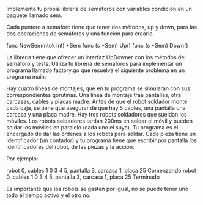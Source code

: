 Implementa tu propia librería de semáforos con variables condición en un paquete llamado sem.

Cada puntero a semáforo tiene que tener dos métodos, up y down, para las dos operaciones de semáforos y una función para crearlo.

func NewSem(ntok int) *Sem
func (s *Sem) Up()
func (s *Sem) Down()

La librería tiene que ofrecer un interfaz UpDowner con los métodos del semáforo y tests.
Utiliza tu librería de semáforos para implementar un programa llamado factory.go que resuelva el siguiente problema en un programa main:

Hay cuatro líneas de montajes, que en tu programa se simularán con sus correspondientes gorutinas. Una línea de montaje trae pantallas, otra carcasas, cables y  placas madre. Antes de que el robot soldador monte cada caja, se tiene que asegurar de que hay 5 cables, una pantalla una carcasa y una placa madre. Hay tres robots soldadores que sueldan los móviles. Los robots soldadores tardan 200ms en soldar el móvil y pueden soldar los móviles en paralelo (cada uno el suyo). Tu programa es el encargado de dar las órdenes a los robots para soldar. Cada pieza tiene un identificador (un contador) y tu programa tiene que escribir por pantalla los identificadores del robot,  de las piezas y la acción.

Por ejemplo:

robot 0, cables 1 0 3 4 5, pantalla 3, carcasa 1, placa 25 Comenzando
robot 0, cables 1 0 3 4 5, pantalla 3, carcasa 1, placa 25 Terminado

Es importante que los robots se gasten por igual, no se puede tener uno todo el tiempo activo y el otro no.
